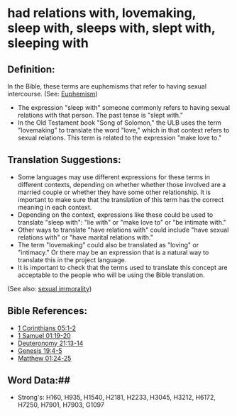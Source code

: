 # had relations with, lovemaking, sleep with, sleeps with, slept with, sleeping with #

## Definition: ##

In the Bible, these terms are euphemisms that refer to having sexual intercourse. (See: [Euphemism](rc://en/ta/man/translate/figs-euphemism))

* The expression "sleep with" someone commonly refers to having sexual relations with that person. The past tense is "slept with."
* In the Old Testament book "Song of Solomon," the ULB uses the term "lovemaking" to translate the word "love," which in that context refers to sexual relations. This term is related to the expression "make love to."

## Translation Suggestions: ##

* Some languages may use different expressions for these terms in different contexts, depending on whether whether those involved are a married couple or whether they have some other relationship. It is important to make sure that the translation of this term has the correct meaning in each context.
* Depending on the context, expressions like these could be used to translate "sleep with": "lie with" or "make love to" or "be intimate with."
* Other ways to translate "have relations with" could include "have sexual relations with" or "have marital relations with."
* The term "lovemaking" could also be translated as "loving" or "intimacy." Or there may be an expression that is a natural way to translate this in the project language.
* It is important to check that the terms used to translate this concept are acceptable to the people who will be using the Bible translation.

(See also: [sexual immorality](fornication.md))

## Bible References: ##

* [1 Corinthians 05:1-2](rc://en/tn/help/1co/05/01)
* [1 Samuel 01:19-20](rc://en/tn/help/1sa/01/19)
* [Deuteronomy 21:13-14](rc://en/tn/help/deu/21/13)
* [Genesis 19:4-5](rc://en/tn/help/gen/19/04)
* [Matthew 01:24-25](rc://en/tn/help/mat/01/24)

## Word Data:##

* Strong's: H160, H935, H1540, H2181, H2233, H3045, H3212, H6172, H7250, H7901, H7903, G1097
